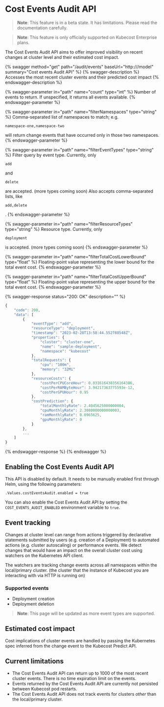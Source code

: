 # Cost Events Audit API

> **Note**: This feature is in a beta state. It has limitations. Please read the documentation carefully.

> **Note**: This feature is only officially supported on Kubecost Enterprise plans.

The Cost Events Audit API aims to offer improved visibility on recent changes at cluster level and their estimated cost impact.

{% swagger method="get" path="/audit/events" baseUrl="http://<your-kubecost-address>/model" summary="Cost events Audit API" %}
{% swagger-description %}
Accesses the most recent cluster events and their predicted cost impact
{% endswagger-description %}

{% swagger-parameter in="path" name="count" type="int" %}
Number of events to return. If unspecified, it returns all events available.
{% endswagger-parameter %}

{% swagger-parameter in="path" name="filterNamespaces" type="string" %}
Comma-separated list of namespaces to match; e.g.

`namespace-one,namespace-two`

will return change events that have occurred only in those two namespaces.
{% endswagger-parameter %}

{% swagger-parameter in="path" name="filterEventTypes" type="string" %}
Filter query by event type. Currently, only

`add`

and

`delete`

are accepted. (more types coming soon) Also accepts comma-separated lists, like

`add,delete`

.
{% endswagger-parameter %}

{% swagger-parameter in="path" name="filterResourceTypes" type="string" %}
Resource type. Currently, only

`deployment`

 is accepted. (more types coming soon)
{% endswagger-parameter %}

{% swagger-parameter in="path" name="filterTotalCostLowerBound" type="float" %}
Floating-point value representing the lower bound for the total event cost.
{% endswagger-parameter %}

{% swagger-parameter in="path" name="filterTotalCostUpperBound" type="float" %}
Floating-point value representing the upper bound for the total event cost.
{% endswagger-parameter %}

{% swagger-response status="200: OK" description="" %}
```javascript
{
    "code": 200,
    "data": [
        {
            "eventType": "add",
            "resourceType": "deployment",
            "timestamp": "2023-02-28T13:58:44.552788548Z",
            "properties": {
                "cluster": "cluster-one",
                "name": "sample-deployment",
                "namespace": "kubecost"
            },
            "totalRequests": {
                "cpu": "100m",
                "memory": "32Mi"
            },
            "resourceCosts": {
                "costPerCPUCoreHour": 0.031616438356164386,
                "costPerRAMByteHour": 3.94217363775593e-12,
                "costPerGPUHour": 0.95
            },
            "costPrediction": {
                "totalMonthlyRate": 2.4045625000000004,
                "cpuMonthlyRate": 2.3080000000000003,
                "ramMonthlyRate": 0.0965625,
                "gpuMonthlyRate": 0
            }
        },
        ...
    ]
}
```
{% endswagger-response %}
{% endswagger %}

## Enabling the Cost Events Audit API

This API is disabled by default. It needs to be manually enabled first through Helm, using the following parameters:

```
.Values.costEventsAudit.enabled = true
```

You can also enable the Cost Events Audit API by setting the `COST_EVENTS_AUDIT_ENABLED` environment variable to `true`.

## Event tracking

Changes at cluster level can range from actions triggered by declarative statements submitted by users (e.g. creation of a Deployment) to automated actions (e.g. cluster autoscaling) or performance events. We detect changes that would have an impact on the overall cluster cost using watchers on the Kubernetes API client.

The watchers are tracking change events across all namespaces within the local/primary cluster. (the cluster that the instance of Kubecost you are interacting with via HTTP is running on)

### Supported events

* Deployment creation
* Deployment deletion

> **Note**: This page will be updated as more event types are supported.

## Estimated cost impact

Cost implications of cluster events are handled by passing the Kubernetes spec inferred from the change event to the Kubecost Predict API.

## Current limitations

* The Cost Events Audit API can return up to 1000 of the most recent cluster events. There is no time expiration limit on the events.
* Events returned by the Cost Events Audit API are currently not persisted between Kubecost pod restarts.
* The Cost Events Audit API does not track events for clusters _other_ than the local/primary cluster.
